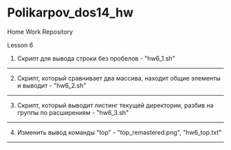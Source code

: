 # Polikarpov_dos14_hw
Home Work Repository

Lesson 6 

1. Скрипт для вывода строки без пробелов - "hw6_1.sh"
____
2. Скрипт, который сравнивает два массива, находит общие элементы и выводит - "hw6_2.sh"
____
3. Скрипт, который выводит листинг текущей директории, разбив на группы по расширениям - "hw6_3.sh"
____
4. Изменить вывод команды "top" - "top_remastered.png", "hw6_top.txt"
____

